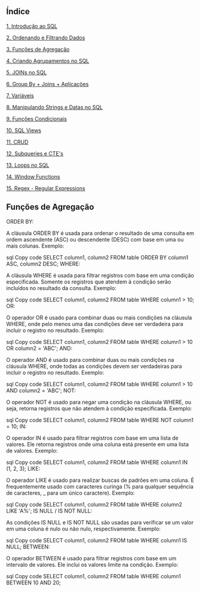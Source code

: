 ## Índice

[1. Introdução ao SQL](#introdução-ao-SQL)

[2. Ordenando e Filtrando Dados](#ordeando-e-filtrando-dados)

[3. Funções de Agregação ](#aunções-de-agregação)

[4. Criando Agrupamentos no SQL](#criando-argumentos-no-sql)

[5. JOINs no SQL](#joins-no-sql)

[6. Group By + Joins + Aplicações](#group-by-+-joins+aplicações)

[7. Variáveis](#variaveis)

[8. Manipulando Strings e Datas no SQL](#manipulando-strings-e-datas-no-sql)

[9. Funções Condicionais](#funções-condicionais)

[10. SQL Views](#sql-views)

[11. CRUD](#CRUD)

[12. Subqueries e CTE's](#Subqueries-cte's)

[13. Loops no SQL](#loops-no-sql)

[14. Window Functions](#windows-function)

[15. Regex - Regular Expressions](#regex-regular-expressions)


## Funções de Agregação
ORDER BY:

A cláusula ORDER BY é usada para ordenar o resultado de uma consulta em ordem ascendente (ASC) ou descendente (DESC) com base em uma ou mais colunas.
Exemplo:

sql
Copy code
SELECT column1, column2
FROM table
ORDER BY column1 ASC, column2 DESC;
WHERE:

A cláusula WHERE é usada para filtrar registros com base em uma condição especificada. Somente os registros que atendem à condição serão incluídos no resultado da consulta.
Exemplo:

sql
Copy code
SELECT column1, column2
FROM table
WHERE column1 > 10;
OR:

O operador OR é usado para combinar duas ou mais condições na cláusula WHERE, onde pelo menos uma das condições deve ser verdadeira para incluir o registro no resultado.
Exemplo:

sql
Copy code
SELECT column1, column2
FROM table
WHERE column1 > 10 OR column2 = 'ABC';
AND:

O operador AND é usado para combinar duas ou mais condições na cláusula WHERE, onde todas as condições devem ser verdadeiras para incluir o registro no resultado.
Exemplo:

sql
Copy code
SELECT column1, column2
FROM table
WHERE column1 > 10 AND column2 = 'ABC';
NOT:

O operador NOT é usado para negar uma condição na cláusula WHERE, ou seja, retorna registros que não atendem à condição especificada.
Exemplo:

sql
Copy code
SELECT column1, column2
FROM table
WHERE NOT column1 = 10;
IN:

O operador IN é usado para filtrar registros com base em uma lista de valores. Ele retorna registros onde uma coluna está presente em uma lista de valores.
Exemplo:

sql
Copy code
SELECT column1, column2
FROM table
WHERE column1 IN (1, 2, 3);
LIKE:

O operador LIKE é usado para realizar buscas de padrões em uma coluna. É frequentemente usado com caracteres curinga (% para qualquer sequência de caracteres, _ para um único caractere).
Exemplo:

sql
Copy code
SELECT column1, column2
FROM table
WHERE column2 LIKE 'A%';
IS NULL / IS NOT NULL:

As condições IS NULL e IS NOT NULL são usadas para verificar se um valor em uma coluna é nulo ou não nulo, respectivamente.
Exemplo:

sql
Copy code
SELECT column1, column2
FROM table
WHERE column1 IS NULL;
BETWEEN:

O operador BETWEEN é usado para filtrar registros com base em um intervalo de valores. Ele inclui os valores limite na condição.
Exemplo:

sql
Copy code
SELECT column1, column2
FROM table
WHERE column1 BETWEEN 10 AND 20;


